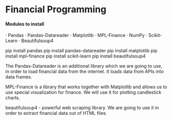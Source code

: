# Financial Programming

#### Modules to install
· Pandas
· Pandas-Datareader
· Matplotlib
· MPL-Finance
· NumPy
· Scikit-Learn
· Beautifulsoup4

pip install pandas
pip install pandas-datareader
pip install matplotlib
pip install mpl-finance
pip install scikit-learn
pip install beautifulsoup4

The Pandas-Datareader is an additional library which we are going to use, in order to load financial data from the internet. It loads data from APIs into data frames.

MPL-Finance is a library that works together with Matplotlib and allows us to
use special visualization for finance. We will use it for plotting candlestick
charts.

beautifulsoup4 - powerful web scraping library. We are going to use it in order to extract financial data out of HTML files.
